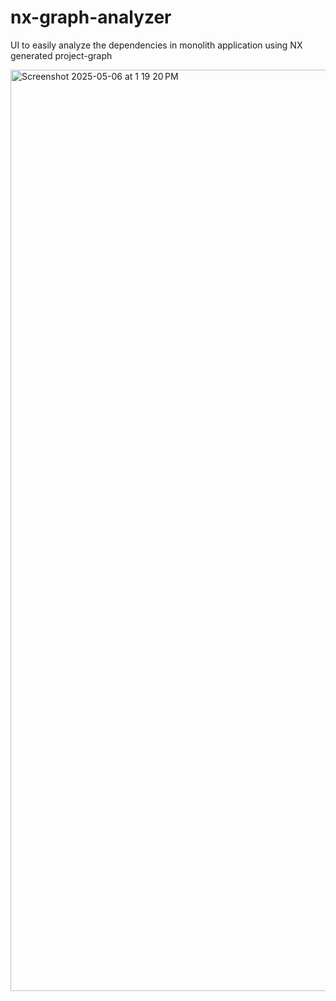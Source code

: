 # nx-graph-analyzer
UI to easily analyze the dependencies in monolith application using NX generated project-graph


<img width="1474" alt="Screenshot 2025-05-06 at 1 19 20 PM" src="https://github.com/user-attachments/assets/c515f8b9-e675-4386-85df-cb98f687462c" />
